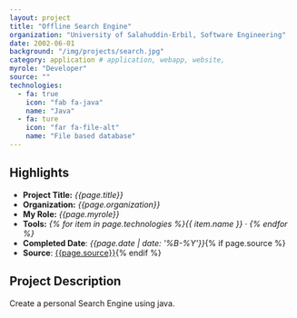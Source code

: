 ```yaml
---
layout: project
title: "Offline Search Engine"
organization: "University of Salahuddin-Erbil, Software Engineering"
date: 2002-06-01
background: "/img/projects/search.jpg"
category: application # application, webapp, website,
myrole: "Developer"
source: ""
technologies:
  - fa: true
    icon: "fab fa-java"
    name: "Java"
  - fa: ture
    icon: "far fa-file-alt"
    name: "File based database"
---
```


## Highlights

- **Project Title:** _{{page.title}}_
- **Organization:** _{{page.organization}}_
- **My Role:** _{{page.myrole}}_
- **Tools:** _{% for item in page.technologies %}{{ item.name }}&nbsp;&middot;&nbsp;{% endfor %}_
- **Completed Date**: _{{page.date  | date: '%B-%Y'}}_{% if page.source %}
- **Source**: [{{page.source}}]({{page.source}}){% endif %}

## Project Description

Create a personal Search Engine using java.
